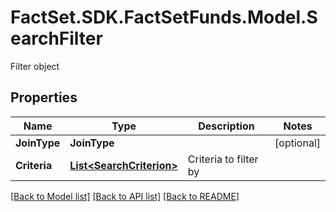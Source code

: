 # FactSet.SDK.FactSetFunds.Model.SearchFilter
Filter object

## Properties

Name | Type | Description | Notes
------------ | ------------- | ------------- | -------------
**JoinType** | **JoinType** |  | [optional] 
**Criteria** | [**List&lt;SearchCriterion&gt;**](SearchCriterion.md) | Criteria to filter by | 

[[Back to Model list]](../README.md#documentation-for-models) [[Back to API list]](../README.md#documentation-for-api-endpoints) [[Back to README]](../README.md)


